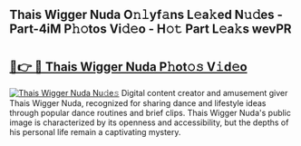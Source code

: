 ## Thais Wigger Nuda O𝚗𝚕yf𝚊ns L𝚎a𝚔ed N𝚞𝚍es - Part-4iM P𝚑𝚘tos Vi𝚍𝚎o - H𝚘𝚝 Part L𝚎a𝚔s wevPR

# <h2><a href="http://kf1be7.oniu.top/?m=Thais+Wigger+Nuda">🔗👉 🔴 Thais Wigger Nuda P𝚑ot𝚘𝚜 V𝚒d𝚎o</a></h2>

[![Thais Wigger Nuda Nu𝚍e𝚜](https://i.imgur.com/0qMVB7G.gif)](http://kf1be7.oniu.top/?m=Thais+Wigger+Nuda)
Digital content creator and amusement giver Thais Wigger Nuda, recognized for sharing dance and lifestyle ideas through popular dance routines and brief clips. Thais Wigger Nuda's public image is characterized by its openness and accessibility, but the depths of his personal life remain a captivating mystery.  
